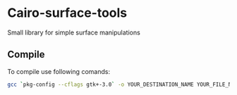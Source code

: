# Cairo-surface-tools

Small library for simple surface manipulations

## Compile

To compile use following comands:

``` bash
gcc `pkg-config --cflags gtk+-3.0` -o YOUR_DESTINATION_NAME YOUR_FILE_NAME.c `pkg-config --libs gtk+-3.0`
```
